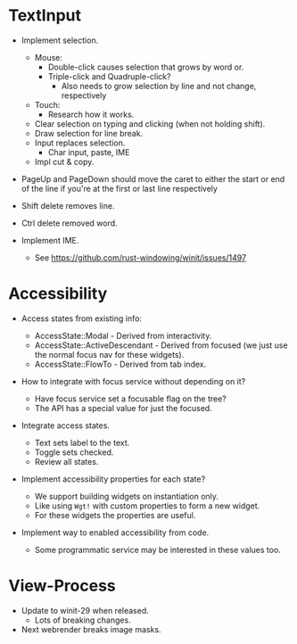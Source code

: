 # TextInput

* Implement selection.
    - Mouse:
        - Double-click causes selection that grows by word or.
        - Triple-click and Quadruple-click?
            - Also needs to grow selection by line and not change, respectively
    - Touch:
        - Research how it works.
    - Clear selection on typing and clicking (when not holding shift).
    - Draw selection for line break.
    - Input replaces selection.
        - Char input, paste, IME
    - Impl cut & copy.

* PageUp and PageDown should move the caret to either the start or end of the line if you're at the first or last line respectively
* Shift delete removes line.
* Ctrl delete removed word.

* Implement IME.
    - See https://github.com/rust-windowing/winit/issues/1497

# Accessibility

* Access states from existing info:
    - AccessState::Modal - Derived from interactivity.
    - AccessState::ActiveDescendant - Derived from focused (we just use the normal focus nav for these widgets).
    - AccessState::FlowTo - Derived from tab index.

* How to integrate with focus service without depending on it?
    - Have focus service set a focusable flag on the tree?
    - The API has a special value for just the focused.

* Integrate access states.
    - Text sets label to the text.
    - Toggle sets checked.
    - Review all states.

* Implement accessibility properties for each state?
    - We support building widgets on instantiation only.
    - Like using `Wgt!` with custom properties to form a new widget.
    - For these widgets the properties are useful.

* Implement way to enabled accessibility from code.
    - Some programmatic service may be interested in these values too.

# View-Process

* Update to winit-29 when released.
    - Lots of breaking changes.
* Next webrender breaks image masks.
